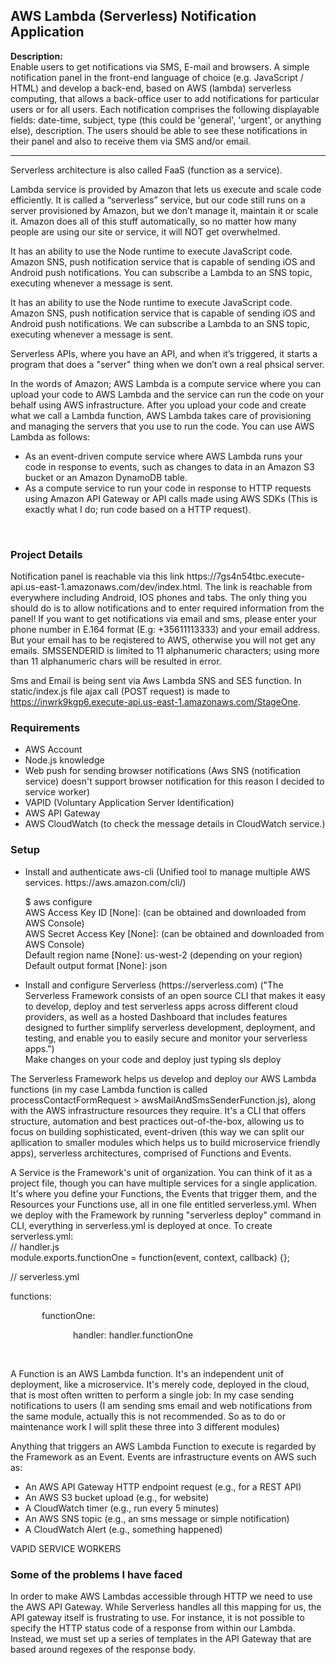 <h2>AWS Lambda (Serverless) Notification Application</h2>

<p><b> Description:</b><br>
Enable users to get notifications via SMS, E-mail and browsers.  A simple notification panel in the front-end language of choice (e.g. JavaScript / HTML) and develop a back-end, based on AWS (lambda) serverless computing, that allows a back-office user to add notifications for particular users or for all users. Each notification comprises the following displayable fields: date-time, subject, type (this could be 'general', 'urgent', or anything else), description. The users should be able to see these notifications in their panel and also to receive them via SMS and/or email.
</p>

----------------------------------------------------------------------------------------------------------------------------------------
Serverless architecture is also called FaaS (function as a service).

Lambda service is provided by Amazon that lets us execute and scale code efficiently. It is called a “serverless” service, but our code still runs on a server provisioned by Amazon, but we don’t manage it, maintain it or scale it. Amazon does all of this stuff automatically, so no matter how many people are using our site or service, it will NOT get overwhelmed.

It has an ability to use the Node runtime to execute JavaScript code. Amazon SNS, push notification service that is capable of sending iOS and Android push notifications. You can subscribe a Lambda to an SNS topic, executing whenever a message is sent.

It has an ability to use the Node runtime to execute JavaScript code. Amazon SNS, push notification service that is capable of sending iOS and Android push notifications. We can subscribe a Lambda to an SNS topic, executing whenever a message is sent.
 
Serverless APIs, where you have an API, and when it’s triggered, it starts a program that does a "server" thing when we don’t own a real phsical server.

In the words of Amazon; AWS Lambda is a compute service where you can upload your code to AWS Lambda and the service can run the code on your behalf using AWS infrastructure. After you upload your code and create what we call a Lambda function, AWS Lambda takes care of provisioning and managing the servers that you use to run the code. You can use AWS Lambda as follows:

<ul>
  <li>As an event-driven compute service where AWS Lambda runs your code in response to events, such as changes to data in an Amazon S3 bucket or an Amazon DynamoDB table.</li>
 <li>As a compute service to run your code in response to HTTP requests using Amazon API Gateway or API calls made using AWS SDKs (This is exactly what I do; run code based on a HTTP request).</li>
</ul>
<br>

<h3><b>Project Details</b></h3>
Notification panel is reachable via this link https://7gs4n54tbc.execute-api.us-east-1.amazonaws.com/dev/index.html. The link is reachable from everywhere including Android, IOS phones and tabs. The only thing you should do is to allow notifications and to enter required information from the panel! If you want to get notifications via email and sms, please enter your phone number in E.164 format (E.g: +35611113333) and your email address. But your email has to be reqistered to AWS, otherwise you will not get any emails. SMSSENDERID is limited to 11 alphanumeric characters; using more than 11 alphanumeric chars will be resulted in error. 

Sms and Email is being sent via Aws Lambda SNS and SES function. In static/index.js file ajax call (POST request) is made to https://inwrk9kgp6.execute-api.us-east-1.amazonaws.com/StageOne. 

<h3>Requirements</h3>
<ul>
  <li>AWS Account</li>
  <li>Node.js knowledge</li>
  <li>Web push for sending browser notifications (Aws SNS (notification service) doesn't support browser notification for this reason I decided to service worker)</li>
  <li>VAPID (Voluntary Application Server Identification)</li>
  <li>AWS API Gateway</li>
  <li>AWS CloudWatch (to check the message details in CloudWatch service.)</li>
</ul>

<h3>Setup</h3>
<ul>
  <li>Install and authenticate aws-cli (Unified tool to manage multiple AWS services. https://aws.amazon.com/cli/)
<p>$ aws configure
<br>AWS Access Key ID [None]: (can be obtained and downloaded from AWS Console)
<br>AWS Secret Access Key [None]: (can be obtained and downloaded from AWS Console)
<br>Default region name [None]: us-west-2 (depending on your region)
<br>Default output format [None]: json</p></li>
  <li>Install and configure Serverless (https://serverless.com) ("The Serverless Framework consists of an open source CLI that makes it easy to develop, deploy and test serverless apps across different cloud providers, as well as a hosted Dashboard that includes features designed to further simplify serverless development, deployment, and testing, and enable you to easily secure and monitor your serverless apps.")<br>Make changes on your code and deploy just typing sls deploy</li>
</ul>

The Serverless Framework helps us develop and deploy our AWS Lambda functions (in my case Lambda function is called processContactFormRequest > awsMailAndSmsSenderFunction.js), along with the AWS infrastructure resources they require. It's a CLI that offers structure, automation and best practices out-of-the-box, allowing us to focus on building sophisticated, event-driven (this way we can split our apllication to smaller modules which helps us to build microservice friendly apps), serverless architectures, comprised of Functions and Events. 

A Service is the Framework's unit of organization. You can think of it as a project file, though you can have multiple services for a single application. It's where you define your Functions, the Events that trigger them, and the Resources your Functions use, all in one file entitled serverless.yml.
When we deploy with the Framework by running "serverless deploy" command in CLI, everything in serverless.yml is deployed at once.
To create serverless.yml: <br>
// handler.js <br>
module.exports.functionOne = function(event, context, callback) {};<br>

// serverless.yml<br>
<p>functions:</p>
   <p style="margin-left:50px;">functionOne:</p>
   <p style="text-indent:100px;">handler: handler.functionOne</p><br>


A Function is an AWS Lambda function. It's an independent unit of deployment, like a microservice. It's merely code, deployed in the cloud, that is most often written to perform a single job: In my case sending notifications to users (I am sending sms email and web notifications from the same module, actually this is not recommended. So as to do or maintenance work I will split these three into 3 different modules)

Anything that triggers an AWS Lambda Function to execute is regarded by the Framework as an Event. Events are infrastructure events on AWS such as:

<ul>
  <li>An AWS API Gateway HTTP endpoint request (e.g., for a REST API)</li>
<li>An AWS S3 bucket upload (e.g., for website)</li>
<li>A CloudWatch timer (e.g., run every 5 minutes)</li>
<li>An AWS SNS topic (e.g., an sms message or simple notification)</li>
<li>A CloudWatch Alert (e.g., something happened)</li>
 </ul>
 
 VAPID
 SERVICE WORKERS

<h3>Some of the problems I have faced</h3>

In order to make AWS Lambdas accessible through HTTP we need to use the AWS API Gateway. While Serverless handles all this mapping for us, the API gateway itself is frustrating to use. For instance, it is not possible to specify the HTTP status code of a response from within our Lambda. Instead, we must set up a series of templates in the API Gateway that are based around regexes of the response body.

